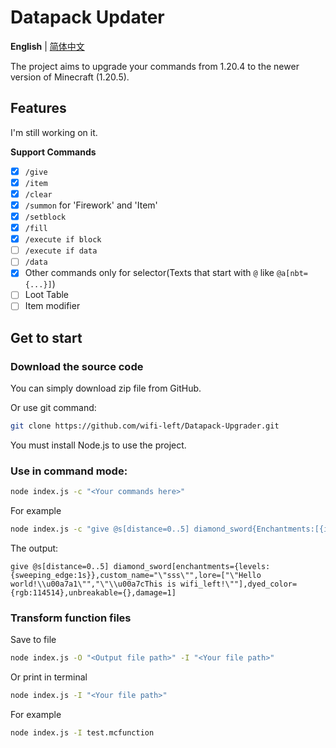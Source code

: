 # Datapack Updater
**English** | [简体中文](./readme.zh.md)

The project aims to upgrade your commands from 1.20.4 to the newer version of Minecraft (1.20.5).

## Features
I'm still working on it.

**Support Commands**
 - [x] `/give`
 - [x] `/item`
 - [x] `/clear`
 - [x] `/summon` for 'Firework' and 'Item'
 - [x] `/setblock`
 - [x] `/fill`
 - [x] `/execute if block`
 - [ ] `/execute if data`
 - [ ] `/data`
 - [x] Other commands only for selector(Texts that start with `@` like `@a[nbt={...}]`)
 - [ ] Loot Table
 - [ ] Item modifier

## Get to start
### Download the source code
You can simply download zip file from GitHub.

Or use git command:
```bash
git clone https://github.com/wifi-left/Datapack-Upgrader.git
```

You must install Node.js to use the project.

### Use in command mode:
```bash
node index.js -c "<Your commands here>"
```
For example
```bash
node index.js -c "give @s[distance=0..5] diamond_sword{Enchantments:[{id:\"sweeping\",lvl:1s}],display:{Name:'\"sss\"',color:114514,Lore:['\"Hello world!\\u00a7a1\"','\"\\u00a7cThis is wifi_left!\"']},Unbreakable:1b,Damage:1s}"
```
The output:
```mcfunction
give @s[distance=0..5] diamond_sword[enchantments={levels:{sweeping_edge:1s}},custom_name="\"sss\"",lore=["\"Hello world!\\u00a7a1\"","\"\\u00a7cThis is wifi_left!\""],dyed_color={rgb:114514},unbreakable={},damage=1]
```
### Transform function files
Save to file
```bash
node index.js -O "<Output file path>" -I "<Your file path>"
```
Or print in terminal
```bash
node index.js -I "<Your file path>"
```
For example
```bash
node index.js -I test.mcfunction
```
